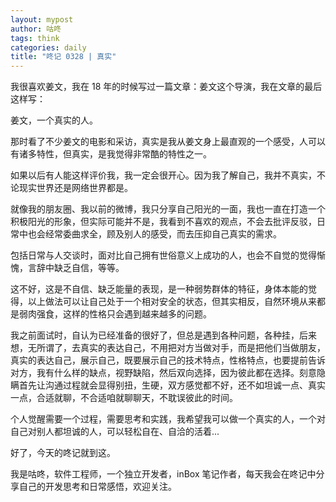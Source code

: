 ```yaml
---
layout: mypost
author: 咕咚
tags: think
categories: daily
title: "咚记 0328 | 真实"
---
```


我很喜欢姜文，我在 18 年的时候写过一篇文章：姜文这个导演，我在文章的最后这样写：

姜文，一个真实的人。

那时看了不少姜文的电影和采访，真实是我从姜文身上最直观的一个感受，人可以有诸多特性，但真实，是我觉得非常酷的特性之一。

如果以后有人能这样评价我，我一定会很开心。因为我了解自己，我并不真实，不论现实世界还是网络世界都是。

就像我的朋友圈、我以前的微博，我只分享自己阳光的一面，我也一直在打造一个积极阳光的形象，但实际可能并不是，我看到不喜欢的观点，不会去批评反驳，日常中也会经常委曲求全，顾及别人的感受，而去压抑自己真实的需求。

包括日常与人交谈时，面对比自己拥有世俗意义上成功的人，也会不自觉的觉得惭愧，言辞中缺乏自信，等等。

这不好，这是不自信、缺乏能量的表现，是一种弱势群体的特征，身体本能的觉得，以上做法可以让自己处于一个相对安全的状态，但其实相反，自然环境从来都是弱肉强食，这样的性格只会遇到越来越多的问题。

我之前面试时，自认为已经准备的很好了，但总是遇到各种问题，各种挂，后来想，无所谓了，去真实的表达自己，不用把对方当做对手，而是把他们当做朋友，真实的表达自己，展示自己，既要展示自己的技术特点，性格特点，也要提前告诉对方，我有什么样的缺点，视野缺陷，然后双向选择，因为彼此都在选择。刻意隐瞒首先让沟通过程就会显得别扭，生硬，双方感觉都不好，还不如坦诚一点、真实一点，合适就聊，不合适咱就聊聊天，不耽误彼此的时间。

个人觉醒需要一个过程，需要思考和实践，我希望我可以做一个真实的人，一个对自己对别人都坦诚的人，可以轻松自在、自洽的活着...

好了，今天的咚记就到这。

我是咕咚，软件工程师，一个独立开发者，inBox 笔记作者，每天我会在咚记中分享自己的开发思考和日常感悟，欢迎关注。

